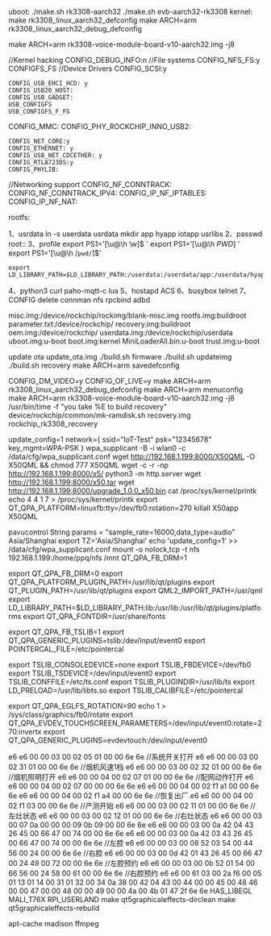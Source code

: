 uboot:
./make.sh rk3308-aarch32 
./make.sh evb-aarch32-rk3308
kernel:
make rk3308_linux_aarch32_defconfig
make ARCH=arm rk3308_linux_aarch32_debug_defconfig

make ARCH=arm rk3308-voice-module-board-v10-aarch32.img -j8

//Kernel hacking
CONFIG_DEBUG_INFO:n
//File systems
CONFIG_NFS_FS:y
CONFIGFS_FS
//Device Drivers
CONFIG_SCSI:y

	CONFIG_USB_EHCI_HCD: y
	CONFIG_USB20_HOST:   
	CONFIG_USB_GADGET: 
	USB_CONFIGFS
	USB_CONFIGFS_F_FS

CONFIG_MMC:
CONFIG_PHY_ROCKCHIP_INNO_USB2:
	
	CONFIG_NET_CORE:y
	CONFIG_ETHERNET: y
	CONFIG_USB_NET_CDCETHER: y
	CONFIG_RTL8723DS:y
	CONFIG_PHYLIB: 
//Networking support
CONFIG_NF_CONNTRACK:
CONFIG_NF_CONNTRACK_IPV4:
CONFIG_IP_NF_IPTABLES: 
CONFIG_IP_NF_NAT:

rootfs:

1、usrdata
	ln -s userdata usrdata
	mkdir app hyapp iotapp usrlibs
2、passwd
   root::
3、profile
	export PS1='[\u@\h \w]\$ '
	export PS1=’[\u@\h $PWD]$ '
	export PS1='[\u@\h /`pwd/`]$'
	
	export LD_LIBRARY_PATH=$LD_LIBRARY_PATH:/userdata:/userdata/app:/userdata/hyapp:/userdata/iotapp

4、python3 curl paho-mqtt-c lua 
5、hostapd 
	ACS
6、busybox telnet
7、CONFIG delete connman nfs rpcbind adbd 

	
misc.img:/device/rockchip/rockimg/blank-misc.img
rootfs.img:buildroot
parameter.txt:/device/rockchip/
recovery.img:buildroot
oem.img:/device/rockchip/
userdata.img:/device/rockchip/userdata
uboot.img:u-boot
boot.img:kernel
MiniLoaderAll.bin:u-boot
trust.img:u-boot

update ota update_ota.img 
./build.sh firmware
./build.sh updateimg
./build.sh recovery
make ARCH=arm savedefconfig

CONFIG_DM_VIDEO=y
CONFIG_OF_LIVE=y
make ARCH=arm rk3308_linux_aarch32_debug_defconfig
make ARCH=arm menuconfig
make ARCH=arm rk3308-voice-module-board-v10-aarch32.img -j8
/usr/bin/time -f "you take %E to build recovery" device/rockchip/common/mk-ramdisk.sh recovery.img rockchip_rk3308_recovery

update_config=1
network={
ssid="IoT-Test" 
psk="12345678" 
key_mgmt=WPA-PSK
}
wpa_supplicant -B -i wlan0 -c /data/cfg/wpa_supplicant.conf
wget http://192.168.1.199:8000/X50QML -O X50QML && chmod 777 X50QML
wget -c -r -np http://192.168.1.199:8000/x5/
python3 -m http.server
wget http://192.168.1.199:8000/x50.tar
wget http://192.168.1.199:8000/upgrade_1.0.0_x50.bin
cat /proc/sys/kernel/printk
echo 4 4 1 7 > /proc/sys/kernel/printk
export QT_QPA_PLATFORM=linuxfb:tty=/dev/fb0:rotation=270
killall X50app X50QML

pavucontrol
String params = "sample_rate=16000,data_type=audio"
Asia/Shanghai
export TZ='Asia/Shanghai'
echo 'update_config=1' >> /data/cfg/wpa_supplicant.conf
mount -o nolock,tcp -t nfs 192.168.1.199:/home/ppq/nfs /mnt
QT_QPA_FB_DRM=1

export QT_QPA_FB_DRM=0
export QT_QPA_PLATFORM_PLUGIN_PATH=/usr/lib/qt/plugins
export QT_PLUGIN_PATH=/usr/lib/qt/plugins
export QML2_IMPORT_PATH=/usr/qml
export LD_LIBRARY_PATH=$LD_LIBRARY_PATH:lib:/usr/lib:/usr/lib/qt/plugins/platforms
export QT_QPA_FONTDIR=/usr/share/fonts

export QT_QPA_FB_TSLIB=1
export QT_QPA_GENERIC_PLUGINS=tslib:/dev/input/event0
export POINTERCAL_FILE=/etc/pointercal

export TSLIB_CONSOLEDEVICE=none
export TSLIB_FBDEVICE=/dev/fb0
export TSLIB_TSDEVICE=/dev/input/event0
export TSLIB_CONFFILE=/etc/ts.conf
export TSLIB_PLUGINDIR=/usr/lib/ts
export LD_PRELOAD=/usr/lib/libts.so
export TSLIB_CALIBFILE=/etc/pointercal

export QT_QPA_EGLFS_ROTATION=90
echo 1 > /sys/class/graphics/fb0/rotate
export QT_QPA_EVDEV_TOUCHSCREEN_PARAMETERS=/dev/input/event0:rotate=270:invertx
export QT_QPA_GENERIC_PLUGINS=evdevtouch:/dev/input/event0

e6 e6 00 00 03 00 02 05 01 00 00 6e 6e //系统开关打开
e6 e6 00 00 03 00 02 31 01 00 00 6e 6e //烟机风速1档
e6 e6 00 00 03 00 02 32 01 00 00 6e 6e //烟机照明打开
e6 e6 00 00 04 00 02 07 01 00 00 6e 6e //配网动作打开
e6 e6 00 00 04 00 02 07 00 00 00 6e 6e
e6 e6 00 00 04 00 02 f1 a1 00 00 6e 6e
e6 e6 00 00 04 00 02 f1 a4 00 00 6e 6e //恢复出厂
e6 e6 00 00 04 00 02 f1 03 00 00 6e 6e //产测开始
e6 e6 00 00 03 00 02 11 01 00 00 6e 6e //左灶状态
e6 e6 00 00 03 00 02 12 01 00 00 6e 6e //右灶状态
e6 e6 00 00 03 00 07 0a 00 00 00 09 0b 09 00 00 6e 6e
e6 e6 00 00 03 00 0a 42 04 43 26 45 00 66 47 00 74 00 00 6e 6e
e6 e6 00 00 03 00 0a 42 03 43 26 45 00 66 47 00 74 00 00 6e 6e //左腔
e6 e6 00 00 03 00 08 52 03 54 00 44 56 00 24 00 00 6e 6e //右腔
e6 e6 00 00 03 00 0d 42 01 43 26 45 00 66 47 00 24 49 00 72 00 00 6e 6e //左腔预约
e6 e6 00 00 03 00 0b 52 01 54 00 66 56 00 24 58 00 61 00 00 6e 6e //右腔预约
e6 e6 00 61 03 00 2a f6  00 05 01 13 01 14 00 31 01 32 00 34 0a 38 00 42  04 43 00 44 00 00 45 00 48 46 00 00 47 00 00 48  00 00 49 00 00 4a 00 4b 01 47 2f 6e 6e
HAS_LIBEGL
MALI_T76X
RPI_USERLAND
make qt5graphicaleffects-dirclean
make qt5graphicaleffects-rebuild

apt-cache madison ffmpeg